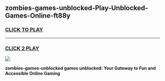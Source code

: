 
## zombies-games-unblocked-Play-Unblocked-Games-Online-ft88y
<h3>
<a href="https://premium76.site?title=zombies-games-unblocked&ref=25A">CLICK TO PLAY</a></h3>
<hr>

<h3>
<a href="https://premium76.site?title=zombies-games-unblocked&ref=25A">CLICK 2 PLAY</a>
  
</h3>

<a href="https://premium76.site?title=zombies-games-unblocked&ref=25A"><img src="https://clearcache.store/games.png"></a>


**zombies-games-unblocked games unblocked: Your Gateway to Fun and Accessible Online Gaming**
